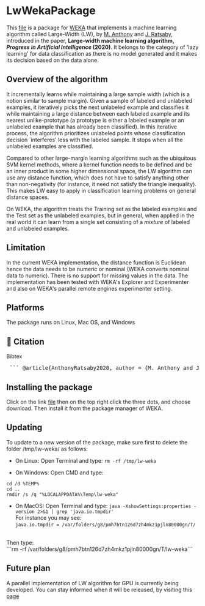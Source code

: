 # LwWekaPackage

This [file](https://github.com/ratsaby/LwWekaPackage/raw/main/LW-ver-1-0.zip) is a package for  [WEKA](https://ml.cms.waikato.ac.nz/weka) that implements a machine learning algorithm called
Large-Width (LW),  by [M. Anthony](https://www.lse.ac.uk/Mathematics/people/Martin-Anthony) and [J. Ratsaby](https://tinyurl.com/ratsaby), introduced in the paper,  **Large-width machine learning algorithm, *Progress in Artificial Intelligence* (2020)**.
It belongs to the category of 'lazy learning' for data classification as there is no model generated and it makes its decision based on the data alone.

## Overview of the algorithm
 
It incrementally learns while maintaining a large sample width (which is a notion similar to sample margin). Given a sample of labeled and unlabeled examples, it iteratively picks the next unlabeled example and classifies it while maintaining a large distance between each labeled example and its nearest unlike-prototype (a prototype is either a labeled example or an unlabeled example that has already been classified). In this iterative process, the algorithm prioritizes unlabeled points whose classification decision `interferes' less with the labeled sample. It stops when all the unlabeled examples are classified. 

Compared to other large-margin learning algorithms such as the ubiquitous SVM kernel methods, where a kernel function needs to be defined and be an inner product in some higher dimensional space, the LW algorithm can use any distance function, which does not have to satisfy anything other than non-negativity (for instance, it need not  satisfy the triangle inequality). This makes LW easy to apply in classification learning problems on general distance spaces.

On WEKA, the algorithm treats the Training set as the labeled examples and the Test set as the unlabeled examples, but in general, when applied in the real world it can learn from a single set consisting of a *mixture* of labeled and unlabeled examples.

## Limitation 
In the current WEKA implementation, the distance function is Euclidean hence the data needs to be numeric or nominal (WEKA converts nominal data to numeric). There is  no support for missing values in the data. 
The implementation has been tested with WEKA's Explorer and Experimenter and also on WEKA's parallel remote engines experimenter setting.

## Platforms
The package runs on Linux, Mac OS, and Windows

## 📖 Citation

Bibtex
<br>
<pre> ``` @article{AnthonyRatsaby2020, author = {M. Anthony and J. Ratsaby}, doi = {10.1007/s13748-020-00212-4}, journal = {Progress in Artificial Intelligence}, number = {3}, pages = {275--285}, title = {Large-width machine learning algorithm}, url = {https://doi.org/10.1007/s13748-020-00212-4}, volume = {9}, year = {2020} } ```</pre>

## Installing the package

Click on the link [file]([https://github.com/ratsaby/LwWekaPackage/blob/main/LW-ver-1-0.zip](https://github.com/ratsaby/LwWekaPackage/raw/main/LW-ver-1-0.zip)) then on the top right click the three dots, and choose download. Then  install it from the package manager of WEKA.

## Updating

To update to a new version of the package, make sure first to delete the folder /tmp/lw-weka/ as follows:

* On Linux: Open Terminal and type:  `rm -rf /tmp/lw-weka`
 
* On Windows: Open CMD and type: 
```
cd /d %TEMP%
cd ..
rmdir /s /q "%LOCALAPPDATA%\Temp\lw-weka"
```
* On MacOS: Open Terminal and type: 
```java -XshowSettings:properties -version 2>&1 | grep 'java.io.tmpdir'```
<br>For instance you may see:</br>
```java.io.tmpdir = /var/folders/g8/pmh7btn126d7zh4mkz1pjln80000gn/T/```
<br>
Then type:</br> ```rm -rf /var/folders/g8/pmh7btn126d7zh4mkz1pjln80000gn/T/lw-weka```

## Future plan

A parallel implementation of LW algorithm for GPU is currently being developed. You can stay informed when it will be released, by visiting this [page](https://storage.googleapis.com/ratsaby/weka-lw/LW.htm)
